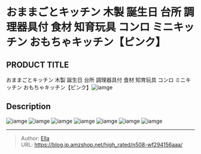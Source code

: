 # おままごとキッチン 木製 誕生日 台所 調理器具付 食材 知育玩具 コンロ ミニキッチン おもちゃキッチン【ピンク】


## PRODUCT TITLE 

おままごとキッチン 木製 誕生日 台所 調理器具付 食材 知育玩具 コンロ ミニキッチン おもちゃキッチン【ピンク】![iamge](https://b2bfiles1.gigab2b.cn/image/wkseller/304/WF190635AAB/20200804_a74a484e54450850f346736bf3ecf3e2.jpg)

## Description











![iamge](https://b2bfiles1.gigab2b.cn/image/wkseller/304/WF190635AAB/20200804_dcefa0da284d4fdc4c930a4302b1bfd4.jpg)
![iamge](https://b2bfiles1.gigab2b.cn/image/wkseller/304/WF190635/20200415_02adbb6b2b49ae513aa836a18c37907f.jpg)
![iamge](https://b2bfiles1.gigab2b.cn/image/wkseller/304/WF190635/20200701_05a5486deae09573c0dcf7db24cb82b2.jpg)
![iamge](https://b2bfiles1.gigab2b.cn/image/wkseller/304/WF190635/20201204_a8f9de0c36bad444355ea9590c28250d.png)
![iamge](nan)
![iamge](nan)
![iamge](nan)


---

> Author: [Ella](https://blog.jp.amzshop.net/)  
> URL: https://blog.jp.amzshop.net/high_rated/n508-wf294156aaa/  

